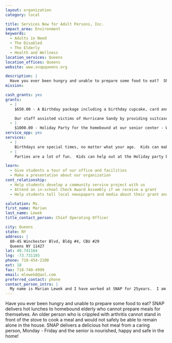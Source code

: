 ```yaml
---
layout: organization
category: local

title: Services Now for Adult Persons, Inc.
impact_area: Environment
keywords: 
  - Adults in Need
  - The Disabled
  - The Elderly
  - Health and Wellness
location_services: Queens
location_offices: Queens
website: www.snapqueens.org

description: |
  Have you ever been hungry and unable to prepare some food to eat?  SNAP delivers hot lunches to homebound elderly who cannot prepare meals for themselves.  An older person who is crippled with arthritis cannot stand in front of the stove to cook a meal and would not safely be able to remain alone in the house.  SNAP delivers a delicious hot meal from a caring person, Monday - Friday and the senior is nourished, happy and safe in the home!
mission: 

cash_grants: yes
grants: 
  - |
    $650.00 - A Birthday package including a birthday cupcake, card and candle to be delivered with their lunch to 325 homebound and lonely elderly on their birthday.

    Our staff assisted victims of Hurricane Sandy by providing suitcases for residents to store their few remaining possessions, cell phones and jackets.  We assisted a group of elders who d lived in Belle Harbor and lost their belongings in the Hurricane.
  - |
    $1000.00 - Holiday Party for the homebound at our senior center - We will provide transportation, a festive luncheon, decorations, gifts, and entertainment.
service_opp: yes
services: 
  - |
    Birthdays are special times, no matter what your age.  Kids can make birthday cards for the elderly which we will deliver with our Birthday packages on the senior's birthday.
  - |
    Parties are a lot of fun.  Kids can help out at the Holiday party by carrying trays of food to the seniors, dancing with them, or just simply talking with an elerly person.  You would make them so very happy!

learn: 
  - Give students a tour of our office and facilities
  - Make a presentation about our organization
cont_relationship: 
  - Help students develop a community service project with us
  - Attend an in-school Check Award Assembly if we receive a grant
  - Help students tell local newspapers and media about their grant and/or project with us

salutation: Ms.
first_name: Marian
last_name: Lewek
title_contact_person: Chief Operating Officer

city: Queens
state: NY
address: |
  80-45 Winchester Blvd, Bldg #4, CBU #29  
  Queens NY 11427
lat: 40.741164
lng: -73.731185
phone: 718-454-2100
ext: 18
fax: 718-740-4999
email: mlewek8@aol.com
preferred_contact: phone
contact_person_intro: |
  My name is Marian Lewek and I have worked at SNAP for 25years.  I am the Chief Operating Officer and it is my job to make sure that our seniors receive all of the services that they are entitled to.  The best part of my job is talking with the seniors and learning about their lives and listening to stories about themselves and their families and friends.
---
```

Have you ever been hungry and unable to prepare some food to eat?  SNAP delivers hot lunches to homebound elderly who cannot prepare meals for themselves.  An older person who is crippled with arthritis cannot stand in front of the stove to cook a meal and would not safely be able to remain alone in the house.  SNAP delivers a delicious hot meal from a caring person, Monday - Friday and the senior is nourished, happy and safe in the home!
